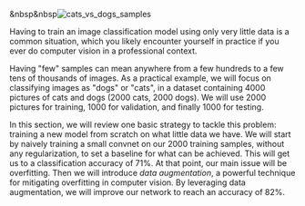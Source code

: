 
&nbsp&nbsp![cats_vs_dogs_samples](https://github.com/Moh-Nafi/Neural_Network_Projects/assets/133475571/ece10b6b-0f95-4424-8cb4-c5e129de8aec)


Having to train an image classification model using only very little data is a common situation, which you likely encounter yourself in practice if you ever do computer vision in a professional context.

Having "few" samples can mean anywhere from a few hundreds to a few tens of thousands of images. As a practical example, we will focus on classifying images as "dogs" or "cats", in a dataset containing 4000 pictures of cats and dogs (2000 cats, 2000 dogs). We will use 2000 
pictures for training, 1000 for validation, and finally 1000 for testing.

In this section, we will review one basic strategy to tackle this problem: training a new model from scratch on what little data we have. We will start by naively training a small convnet on our 2000 training samples, without any regularization, to set a baseline for what can be achieved. This will get us to a classification accuracy of 71%. At that point, our main issue will be overfitting. Then we will introduce *data augmentation*, a powerful technique for mitigating overfitting in computer vision. By leveraging data augmentation, we will improve 
our network to reach an accuracy of 82%.
